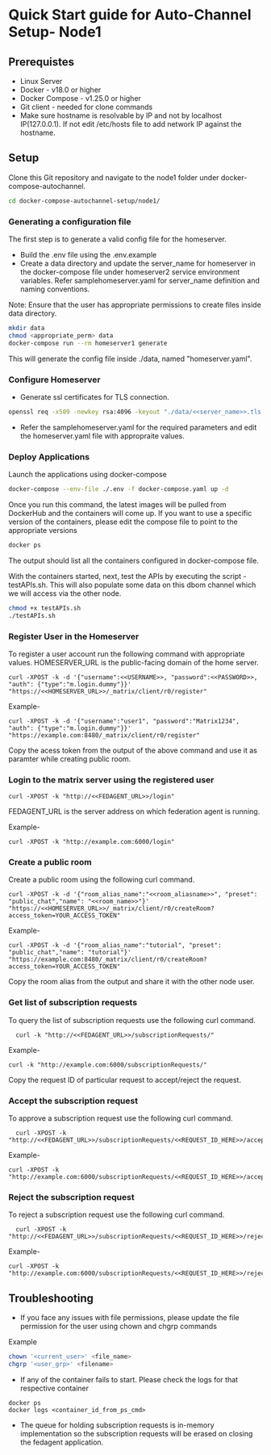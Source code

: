 # Quick Start guide for Auto-Channel Setup- Node1

## Prerequistes 

- Linux Server
- Docker - v18.0 or higher
- Docker Compose - v1.25.0 or higher
- Git client - needed for clone commands
- Make sure hostname is resolvable by IP and not by localhost IP(127.0.0.1). If not edit /etc/hosts file to add network IP against the hostname.



## Setup

Clone this Git repository and navigate to the node1 folder under docker-compose-autochannel.

```sh
cd docker-compose-autochannel-setup/node1/
```

### Generating a configuration file


The first step is to generate a valid config file for the homeserver. 
- Build the .env file using the .env.example 
- Create a data directory and update the server_name for homeserver in the docker-compose file under homeserver2 service environment variables. Refer samplehomeserver.yaml for server_name definition and naming conventions.

Note: Ensure that the user has appropriate permissions to create files inside data directory.



```sh
mkdir data
chmod <appropriate_perm> data
docker-compose run --rm homeserver1 generate
```

This will generate the config file inside ./data, named "homeserver.yaml".

### Configure Homeserver

- Generate ssl certificates for TLS connection.
```sh
openssl req -x509 -newkey rsa:4096 -keyout "./data/<<server_name>>.tls.key" -out "./data/<<server_name>>.tls.crt" -days 365 -nodes -subj "/O=matrix"
```

- Refer the samplehomeserver.yaml for the required parameters and edit the homeserver.yaml file with appropraite values.


### Deploy Applications

 Launch the applications using docker-compose 

```sh
docker-compose --env-file ./.env -f docker-compose.yaml up -d 
```

Once you run this command, the latest images will be pulled from DockerHub and the containers will come up. If you want to use a specific version of the containers, please edit the compose file to point to the appropriate versions

```sh
docker ps
```
The output should list all the containers configured in docker-compose file.

With the containers started, next, test the APIs by executing the script - testAPIs.sh. This will also populate some data on this dbom channel which we will access via the other node.

```sh
chmod +x testAPIs.sh
./testAPIs.sh
```

### Register User in the Homeserver

To register a user account run the following command with appropriate values. HOMESERVER_URL is the public-facing domain of the home server.  

```
curl -XPOST -k -d '{"username":<<USERNAME>>, "password":<<PASSWORD>>, "auth": {"type":"m.login.dummy"}}' "https://<<HOMESERVER_URL>>/_matrix/client/r0/register"
```
Example-
```
curl -XPOST -k -d '{"username":"user1", "password":"Matrix1234", "auth": {"type":"m.login.dummy"}}' "https://example.com:8480/_matrix/client/r0/register"
```

Copy the acess token from the output of the above command and use it as paramter while creating public room.

### Login to the matrix server using the registered user

```
curl -XPOST -k "http://<<FEDAGENT_URL>>/login"
```
FEDAGENT_URL is the server address on which federation agent is running.

Example-
```
curl -XPOST -k "http://example.com:6000/login"
```
### Create a public room 

Create a public room using the following curl command. 

```
curl -XPOST -k -d '{"room_alias_name":"<<room_aliasname>>", "preset": "public_chat","name": "<<room_name>>"}' "https://<<HOMESERVER_URL>>/_matrix/client/r0/createRoom?access_token=YOUR_ACCESS_TOKEN"
```
Example-
```
curl -XPOST -k -d '{"room_alias_name":"tutorial", "preset": "public_chat","name": "tutorial"}' "https://example.com:8480/_matrix/client/r0/createRoom?access_token=YOUR_ACCESS_TOKEN"
```
Copy the room alias from the output and share it with the other node user.

### Get list of subscription requests 

To query the list of subscription requests use the following curl command.
```
  curl -k "http://<<FEDAGENT_URL>>/subscriptionRequests/"
```

Example-

```
curl -k "http://example.com:6000/subscriptionRequests/"
```
Copy the request ID of particular request to accept/reject the request.


### Accept the subscription request

To approve a subscription request use the following curl command.
```
  curl -XPOST -k "http://<<FEDAGENT_URL>>/subscriptionRequests/<<REQUEST_ID_HERE>>/accept"
```

Example-

```
curl -XPOST -k "http://example.com:6000/subscriptionRequests/<<REQUEST_ID_HERE>>/accept"
```

### Reject the subscription request

To reject a subscription request use the following curl command.
```
  curl -XPOST -k "http://<<FEDAGENT_URL>>/subscriptionRequests/<<REQUEST_ID_HERE>>/reject"
```

Example-

```
curl -XPOST -k "http://example.com:6000/subscriptionRequests/<<REQUEST_ID_HERE>>/reject"
```

## Troubleshooting 

- If you face any issues with file permissions, please update the file permission for the user using chown and chgrp commands

Example 

```sh
chown '<current_user>' <file_name>
chgrp '<user_grp>' <filename>
```
- If any of the container fails to start. Please check the logs for that respective container 

```
docker ps
docker logs <container_id_from_ps_cmd>
```

- The queue for holding subscription requests is in-memory implementation so the subscription requests will be erased on closing the fedagent application.





